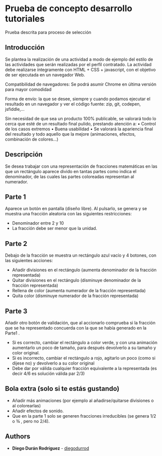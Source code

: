 # Prueba de concepto desarrollo tutoriales

Prueba descrita para proceso de selección

## Introducción

Se plantea la realización de una actividad a modo de ejemplo del estilo de las actividades que serán realizadas por el perfil contratado.
La actividad  debe realizarse íntegramente con HTML + CSS + javascript, con el objetivo de ser ejecutada en un navegador Web. 

Compatibilidad de navegadores: Se podrá asumir Chrome en última versión para mayor comodidad

Forma de envío: la que se desee, siempre y cuando podamos ejecutar el resultado en un navegador y ver el código fuente: zip, git, codepen, jsfiddle,…

Sin necesidad de que sea un producto 100% publicable, se valorará todo lo cerca que esté de un resultado final pulido, prestando atención a:
•	Control de los casos extremos 
•	Buena usabilidad
•	Se valorará la apariencia final del resultado y todo aquello que la mejore (animaciones, efectos, combinación de colores…)

## Descripción

Se desea trabajar con una representación de fracciones matemáticas en las que un rectángulo aparece divido en tantas partes como indica el denominador, de las cuales las partes coloreadas representan al numerador.

## Parte 1

Aparece un botón en pantalla (diseño libre). Al pulsarlo, se genera y se muestra una fracción aleatoria con las siguientes restricciones:
-	Denominador entre 2 y 10
-	La fracción debe ser menor que la unidad.

## Parte 2 

Debajo de la fracción se muestra un rectángulo  azul vacío y 4 botones, con las siguientes acciones:
-	Añadir divisiones en el rectángulo  (aumenta denominador de la fracción representada)
-	Quitar divisiones en el rectángulo (disminuye denominador de la fracción representada)
-	Rellena de color (aumenta numerador de la fracción representada)
-	Quita color (disminuye numerador de la fracción representada)

## Parte 3

Añadir otro botón de validación, que al accionarlo comprueba si la fracción que se ha representado concuerda con la que se había generado en la Parte1 .
-	Si es correcto, cambiar el rectángulo a color verde, y con una animación aumentarlo un poco de tamaño, para después devolverlo a su tamaño y color original.
-	Si es incorrecto, cambiar el rectángulo a rojo, agitarlo un poco (como si dijese no) y devolverlo a su color original 
-	Debe dar por válida cualquier fracción equivalente a la representada (es decir 4/6 es solución válida par 2/3)

## Bola extra (solo si te estás gustando)

-	Añadir más animaciones (por ejemplo al añadirse/quitarse divisiones o al colorearlas)
-	Añadir efectos de sonido.
-	Que en la parte 1 solo se generen fracciones irreducibles (se genera 1/2 o ¾ , pero no 2/4).


## Authors

* **Diego Durán Rodríguez** - [diegodurrod](https://github.com/diegodurrod)
